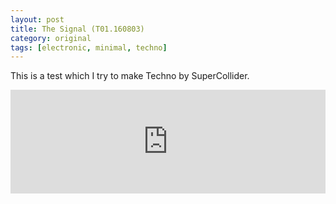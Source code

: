 ```yaml
---
layout: post
title: The Signal (T01.160803)
category: original
tags: [electronic, minimal, techno]
---
```

This is a test which I try to make Techno by SuperCollider.
<iframe width="100%" height="166" scrolling="no" frameborder="no" src="https://w.soundcloud.com/player/?url=https%3A//api.soundcloud.com/tracks/273318846&amp;color=ff5500&amp;auto_play=false&amp;hide_related=false&amp;show_comments=true&amp;show_user=true&amp;show_reposts=false"></iframe>
